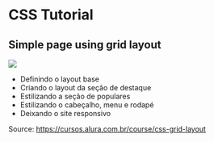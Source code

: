 # CSS Tutorial

## Simple page using grid layout

![](https://github.com/haradwaith03/FrontEndTutorials/blob/main/CSS_Grid/css_gif.gif)

* Definindo o layout base
* Criando o layout da seção de destaque
* Estilizando a seção de populares
* Estilizando o cabeçalho, menu e rodapé
* Deixando o site responsivo 

Source: https://cursos.alura.com.br/course/css-grid-layout
